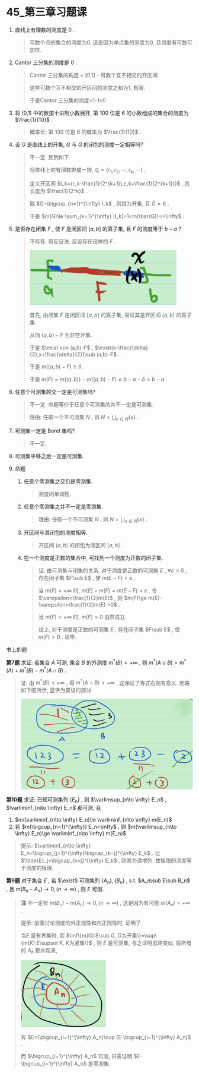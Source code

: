 # 45_第三章习题课

1. 直线上有理数的测度是 $0$ .

   > 可数个点的集合的测度为0. 这是因为单点集的测度为0, 且测度有可数可加性.

2. Cantor 三分集的测度是 $0$ .

   > Cantor 三分集的构造 = [0,1] - 可数个互不相交的开区间
   >
   > 这些可数个互不相交的开区间的测度之和为1, 有限.
   >
   > 于是Cantor 三分集的测度=1-1=0

3. 将 (0,1) 中的数按十进制小数展开, 第 100 位是 6 的小数组成的集合的测度为 $\frac{1}{10}$ .

   > 概率论: 第 100 位是 6 的概率为 $\frac{1}{10}$ .

4. 设 $G$ 是直线上的开集, $G$ 与 $G$ 的闭包的测度一定相等吗?

   > 不一定. 反例如下.
   >
   > 将直线上的有理数排成一排, $\mathbb{Q}=\{r_1,r_2,\cdots,r_k,\cdots\}$ .
   >
   > 定义开区间 $I_k=(r_k-\frac{1}{2^{k+1}},r_k+\frac{1}{2^{k+1}})$ , 其长度为 $\frac{1}{2^k}$ .
   >
   > 取 $G=\bigcup_{n=1}^{\infty} I_k$ , 则其为开集, 且 $\bar{G}=\mathbb{R}$ .
   >
   > 于是 $m(G)\le \sum_{k=1}^{\infty} |I_k|=1<m(\bar{G})=+\infty$ .

5. 是否存在闭集 $F$ , 使 $F$ 是闭区间 $[a,b]$ 的真子集, 且 $F$ 的测度等于 $b-a$ ?

   > 不存在. 用反证法. 反设存在这样的 $F$ .
   >
   > ![image-20211226212518880](45_第三章习题课.assets/image-20211226212518880.png)
   >
   > 首先, 由闭集 $F$ 是闭区间 $[a,b]$ 的真子集, 易证其是开区间 $(a,b)$ 的真子集. 
   >
   > 从而 $(a,b)-F$ 为非空开集. 
   >
   > 于是 $\exist x\in (a,b)-F$ , $\exist(x-\frac{\delta}{2},x+\frac{\delta}{2})\sub (a,b)-F$ .
   >
   > 于是 $m((a,b)-F)\ge \delta$ .
   >
   > 于是 $m(F)=m((a,b))-m((a,b)-F)\le b-a-\delta<b-a$ .

6. 任意个可测集的交一定是可测集吗?

   > 不一定. 命题等价于任意个可测集的并不一定是可测集.
   >
   > 理由: 任取一个不可测集 $N$ , 则 $N=\bigcup_{x\in N} \{x\}$ .

7. 可测集一定是 Borel 集吗?

   > 不一定.

8. 可测集平移之后一定是可测集.

9. 命题

   1. 任意个零测集之交仍是零测集.

      > 测度的单调性.

   2. 任意个零测集之并不一定是零测集. 

      > 理由: 任取一个不可测集 $N$ , 则 $N=\bigcup_{x\in N} \{x\}$ .

   3. 开区间与其闭包的测度相等. 

      > 开区间 $(a,b)$ 的闭包为闭区间 $[a,b]$ .

   4. 在一个测度是正数的集合中, 可找到一个测度为正数的闭子集.

      > 证: 由可测集与闭集的关系, 对于测度是正数的可测集 $E$ , $\forall \varepsilon>0$ , 存在闭子集 $F\sub E$ , 使 $m(E-F)<\varepsilon$ . 
      >
      > 当 $m(F)<+\infty$ 时, $m(E)-m(F)=m(E-F)<\varepsilon$ . 令 $\varepsilon<\frac{1}{2}m(E)$ , 则 $m(F)\ge m(E)-\varepsilon>\frac{1}{2}m(E) >0$ .
      >
      > 当 $m(F)=+\infty$ 时, $m(F)>0$ 自然成立.
      >
      > 综上, 对于测度是正数的可测集 $E$ , 存在闭子集 $F\sub E$ , 使 $m(F)>0$ . 证毕.

书上的题

**第7题** 求证: 若集合 $A$ 可测, 集合 $B$ 的外测度 $m^*(B)<+\infty$ , 则 $m^*(A\cup B)=m^*(A)+m^*(B)-m^*(A\cap B)$ .

> 证: 由 $m^*(B)\le +\infty$ , 得 $m^*(A\cap B)<+\infty$ , 这保证了等式右侧有意义. 思路如下图所示, 蓝字为要证的部分.
>
> ![image-20211226220354219](45_第三章习题课.assets/image-20211226220354219.png)

**第10题** 求证: 已知可测集列 $\{E_n\}$ , 则 $\varlimsup_{n\to \infty} E_n$ , $\varliminf_{n\to \infty} E_n$ 都可测, 且

1. $m(\varliminf_{n\to \infty} E_n)\le \varliminf_{n\to \infty} m(E_n)$ 
2. 若 $m(\bigcup_{n=1}^{\infty}) E_n<\infty$ , 则 $m(\varlimsup_{n\to \infty} E_n)\ge \varliminf_{n\to \infty} m(E_n)$ 

> 提示: $\varliminf_{n\to \infty} E_n=\bigcup_{j=1}^{\infty}\bigcap_{k=j}^{\infty} E_k$ . 记 $\tilde{E}_j=\bigcap_{k=j}^{\infty} E_k$ , 则其为递增列. 故极限的测度等于测度的极限.

**第9题** 对于集合 $E$ , 若 $\exist$ 可测集列 $\{A_n\},\{B_n\}$ , s.t. $A_n\sub E\sub B_n$ , 且 $m(B_n-A_n)\to 0, (n\to \infty)$ , 则 $E$ 可测.

> **注** 不一定有 $m(B_n)-m(A_n)\to 0, (n\to \infty)$ , 这是因为有可能 $m(A_n)=+\infty$ .
>
> 提示: 前面讨论测度的外正规性和内正则性时, 证明了
>
> 当$E$ 是有界集时,  若 $\inf\{m(G):E\sub G, G为开集\}=\sup\{m(K):E\supset K, K为紧集\}$ , 则 $E$ 是可测集, 与之证明思路类似, 将所有的 $A_n$ 都并起来,
>
> ![image-20211226223136864](45_第三章习题课.assets/image-20211226223136864.png)
>
> 有 $E=(\bigcup_{i=1}^{\infty} A_n)\cup (E-\bigcup_{i=1}^{\infty} A_n)$ .
>
> 而 $\bigcup_{i=1}^{\infty} A_n$ 可测, 只需证明 $E-\bigcup_{i=1}^{\infty} A_n$ 是零测集.




